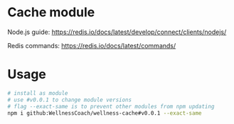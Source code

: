 # Cache module

Node.js guide: https://redis.io/docs/latest/develop/connect/clients/nodejs/

Redis commands: https://redis.io/docs/latest/commands/

# Usage

```sh
# install as module
# use #v0.0.1 to change module versions
# flag --exact-same is to prevent other modules from npm updating
npm i github:WellnessCoach/wellness-cache#v0.0.1 --exact-same
```
